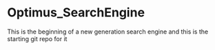 # Optimus_SearchEngine
This is the beginning of a new generation search engine and this is the starting git repo for it
